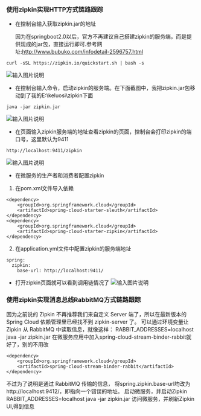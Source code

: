 ### 使用zipkin实现HTTP方式链路跟踪
- 在控制台输入获取zipkin.jar的地址
   
   因为在springboot2.0以后，官方不再建议自己搭建zipkin的服务端，而是提供现成的jar包，直接运行即可.参考网址:http://www.bubuko.com/infodetail-2596757.html
```
curl -sSL https://zipkin.io/quickstart.sh | bash -s
```
![输入图片说明](https://gitee.com/uploads/images/2018/0615/115326_1fc7122e_1305332.png "屏幕截图.png")
- 在控制台输入命令，启动zipkin的服务端。在下面截图中，我把zipkin.jar包移动到了我的E:\keluosi\zipkin下面
```
java -jar zipkin.jar
```
![输入图片说明](https://gitee.com/uploads/images/2018/0615/115525_993ec2f7_1305332.png "屏幕截图.png")
- 在页面输入zipkin服务端的地址查看zipkin的页面，控制台会打印zipkin的端口号，这里默认为9411

```
http://localhost:9411/zipkin
```
![输入图片说明](https://gitee.com/uploads/images/2018/0615/115941_4168bd44_1305332.png "屏幕截图.png")

- 在微服务的生产者和消费者配置zipkin
1. 在pom.xml文件导入依赖

```
<dependency>
    <groupId>org.springframework.cloud</groupId>
    <artifactId>spring-cloud-starter-sleuth</artifactId>
</dependency>
<dependency>
    <groupId>org.springframework.cloud</groupId>
    <artifactId>spring-cloud-starter-zipkin</artifactId>
</dependency>
```
2. 在application.yml文件中配置zipkin的服务端地址

```
spring:
  zipkin:
    base-url: http://localhost:9411/
```
- 打开zipkin页面就可以看到调用链情况了
![输入图片说明](https://gitee.com/uploads/images/2018/0615/130513_323b58d1_1305332.png "屏幕截图.png")

### 使用zipkin实现消息总线RabbitMQ方式链路跟踪
因为之前说的 Zipkin 不再推荐我们来自定义 Server 端了，所以在最新版本的 Spring Cloud 依赖管理里已经找不到 zipkin-server 了。
可以通过环境变量让 Zipkin 从 RabbitMQ 中读取信息，就像这样：
RABBIT_ADDRESSES=localhost java -jar zipkin.jar
在微服务应用中加入spring-cloud-stream-binder-rabbit就好了，别的不用改
```
<dependency>
    <groupId>org.springframework.cloud</groupId>
    <artifactId>spring-cloud-stream-binder-rabbit</artifactId>
</dependency>
```
不过为了说明是通过 RabbitMQ 传输的信息，
将spring.zipkin.base-url均改为http://localhost:9412/，即指向一个错误的地址。
启动微服务，并启动Zipkin
RABBIT_ADDRESSES=localhost java -jar zipkin.jar
访问微服务，并刷新Zipkin UI,得到信息